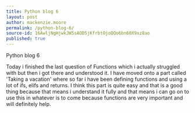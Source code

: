 ```yaml
---
title: Python blog 6
layout: post
author: mackenzie.moore
permalink: /python-blog-6/
source-id: 16AwljNgHjwkJW5sAOD5jKfrbtOjoQQo6bn60X9xz8ao
published: true
---
```

Python blog 6

Today i finished the last question of Functions which i actually struggled with but then i got there and understood it. I have moved onto a part called 'Taking a vacation' where so far i have been defining functions and using a lot of ifs, elifs and returns. I think this part is quite easy and that is a good thing because that means i understand it fully and that means i can go on to use this in whatever is to come because functions are very important and will definitely help. 

